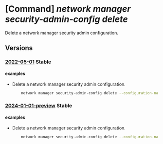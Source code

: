 # [Command] _network manager security-admin-config delete_

Delete a network manager security admin configuration.

## Versions

### [2022-05-01](/Resources/mgmt-plane/L3N1YnNjcmlwdGlvbnMve30vcmVzb3VyY2Vncm91cHMve30vcHJvdmlkZXJzL21pY3Jvc29mdC5uZXR3b3JrL25ldHdvcmttYW5hZ2Vycy97fS9zZWN1cml0eWFkbWluY29uZmlndXJhdGlvbnMve30=/2022-05-01.xml) **Stable**

<!-- mgmt-plane /subscriptions/{}/resourcegroups/{}/providers/microsoft.network/networkmanagers/{}/securityadminconfigurations/{} 2022-05-01 -->

#### examples

- Delete a network manager security admin configuration.
    ```bash
        network manager security-admin-config delete --configuration-name "myTestSecurityConfig" --network-manager-name "testNetworkManager" --resource-group "rg1" --force n
    ```

### [2024-01-01-preview](/Resources/mgmt-plane/L3N1YnNjcmlwdGlvbnMve30vcmVzb3VyY2Vncm91cHMve30vcHJvdmlkZXJzL21pY3Jvc29mdC5uZXR3b3JrL25ldHdvcmttYW5hZ2Vycy97fS9zZWN1cml0eWFkbWluY29uZmlndXJhdGlvbnMve30=/2024-01-01-preview.xml) **Stable**

<!-- mgmt-plane /subscriptions/{}/resourcegroups/{}/providers/microsoft.network/networkmanagers/{}/securityadminconfigurations/{} 2024-01-01-preview -->

#### examples

- Delete a network manager security admin configuration.
    ```bash
        network manager security-admin-config delete --configuration-name "myTestSecurityConfig" --network-manager-name "testNetworkManager" --resource-group "rg1" --force n
    ```
